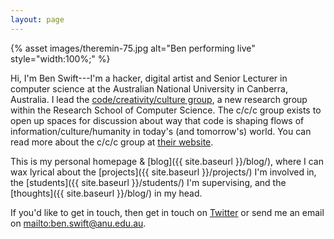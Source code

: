 ```yaml
---
layout: page
---
```


{% asset images/theremin-75.jpg alt="Ben performing live" style="width:100%;" %}

Hi, I'm Ben Swift---I'm a hacker, digital artist and Senior Lecturer in computer
science at the Australian National University in Canberra, Australia. I lead the
[code/creativity/culture group](https://cs.anu.edu.au/code-creativity-culture/),
a new research group within the Research School of Computer Science. The c/c/c
group exists to open up spaces for discussion about way that code is shaping
flows of information/culture/humanity in today's (and tomorrow's) world. You can
read more about the c/c/c group at [their
website](https://cs.anu.edu.au/code-creativity-culture/).

This is my personal homepage & [blog]({{ site.baseurl }}/blog/), where I can wax
lyrical about the [projects]({{ site.baseurl }}/projects/) I'm involved in, the
[students]({{ site.baseurl }}/students/) I'm supervising, and the [thoughts]({{
site.baseurl }}/blog/) in my head.

If you'd like to get in touch, then get in touch on
[Twitter](https://twitter.com/benswift) or send me an email
on <mailto:ben.swift@anu.edu.au>.
